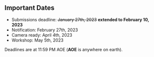 

## Important Dates

- Submissions deadline:        ~~January 27th, 2023~~ **extended to February 10, 2023**
- Notification:                 February 27th, 2023 
- Camera ready:     		April 4th, 2023
- Workshop:                     May 5th, 2023

Deadlines are at 11:59 PM AOE (**AOE** is anywhere on earth).
